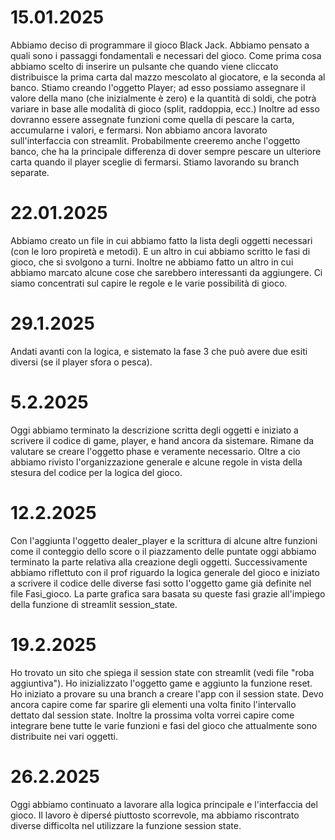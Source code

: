 # 15.01.2025
Abbiamo deciso di programmare il gioco Black Jack. Abbiamo pensato a quali sono i passaggi fondamentali e necessari del gioco. 
Come prima cosa abbiamo scelto di inserire un pulsante che quando viene cliccato distribuisce la prima carta dal mazzo mescolato al giocatore, e la seconda al banco.
Stiamo creando l'oggetto Player; ad esso possiamo assegnare il valore della mano (che inizialmente è zero) e la quantità di soldi, che potrà variare in base alle modalità di gioco (split, raddoppia, ecc.)
Inoltre ad esso dovranno essere assegnate funzioni come quella di pescare la carta, accumularne i valori, e fermarsi. Non abbiamo ancora lavorato sull'interfaccia con streamlit. 
Probabilmente creeremo anche l'oggetto banco, che ha la principale differenza di dover sempre pescare un ulteriore carta quando il player sceglie di fermarsi. 
Stiamo lavorando su branch separate. 

# 22.01.2025
Abbiamo creato un file in cui abbiamo fatto la lista degli oggetti necessari (con le loro propiretà e metodi). E un altro in cui abbiamo scritto le fasi di gioco, che si svolgono a turni. Inoltre ne abbiamo fatto un altro in cui abbiamo marcato alcune cose che sarebbero interessanti da aggiungere. Ci siamo concentrati sul capire le regole e le varie possibilità di gioco.

# 29.1.2025
Andati avanti con la logica, e sistemato la fase 3 che può avere due esiti diversi (se il player sfora o pesca). 

# 5.2.2025
Oggi abbiamo terminato la descrizione scritta degli oggetti e iniziato a scrivere il codice di game, player, e hand ancora da sistemare. Rimane da valutare se creare l'oggetto phase e veramente necessario. Oltre a cio abbiamo rivisto l'organizzazione generale e alcune regole in vista della stesura del codice per la logica del gioco.

# 12.2.2025
Con l'aggiunta l'oggetto dealer_player e la scrittura di alcune altre funzioni come il conteggio dello score o il piazzamento delle puntate oggi abbiamo terminato la parte relativa alla creazione degli oggetti. Successivamente abbiamo riflettuto con il prof riguardo la logica generale del gioco e iniziato a scrivere il codice delle diverse fasi sotto l'oggetto game già definite nel file Fasi_gioco.
La parte grafica sara basata su queste fasi grazie all'impiego della funzione di streamlit session_state.

# 19.2.2025
Ho trovato un sito che spiega il session state con streamlit (vedi file "roba aggiuntiva"). Ho inizializzato l'oggetto game e aggiunto la funzione reset. Ho iniziato a provare su una branch a creare l'app con il session state. Devo ancora capire come far sparire gli elementi una volta finito l'intervallo dettato dal session state. Inoltre la prossima volta vorrei capire come integrare bene tutte le varie funzioni e fasi del gioco che attualmente sono distribuite nei vari oggetti. 

# 26.2.2025
Oggi abbiamo continuato a lavorare alla logica principale e l'interfaccia del gioco. Il lavoro è dipersé piuttosto scorrevole, ma abbiamo riscontrato diverse difficolta nel utilizzare la funzione session state.
